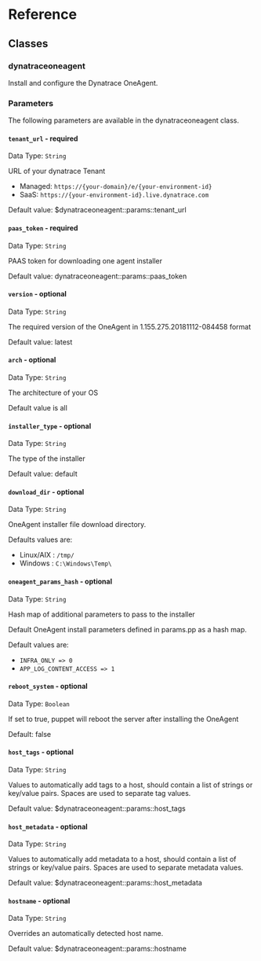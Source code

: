 
# Reference

## Classes

### dynatraceoneagent

Install and configure the Dynatrace OneAgent.

### Parameters

The following parameters are available in the dynatraceoneagent class.

#### `tenant_url` - required

Data Type: `String`

URL of your dynatrace Tenant

- Managed: `https://{your-domain}/e/{your-environment-id}`
- SaaS: `https://{your-environment-id}.live.dynatrace.com`

Default value: $dynatraceoneagent::params::tenant_url

#### `paas_token` - required

Data Type: `String`

PAAS token for downloading one agent installer

Default value: dynatraceoneagent::params::paas_token

#### `version` - optional

Data Type: `String`

The required version of the OneAgent in 1.155.275.20181112-084458 format

Default value: latest

#### `arch` - optional

Data Type: `String`

The architecture of your OS

Default value is all

#### `installer_type` - optional

Data Type: `String`

The type of the installer

Default value: default

#### `download_dir` - optional

Data Type: `String`

OneAgent installer file download directory.

Defaults values are:

- Linux/AIX : `/tmp/`
- Windows   : `C:\Windows\Temp\`

#### `oneagent_params_hash` - optional

Data Type: `String`

Hash map of additional parameters to pass to the installer

Default OneAgent install parameters defined in params.pp as a hash map.

Default values are:

- `INFRA_ONLY => 0`
- `APP_LOG_CONTENT_ACCESS => 1`

#### `reboot_system` - optional

Data Type: `Boolean`

If set to true, puppet will reboot the server after installing the OneAgent

Default: false

#### `host_tags` - optional

Data Type: `String`

Values to automatically add tags to a host, should contain a list of strings or key/value pairs. Spaces are used to separate tag values.

Default value: $dynatraceoneagent::params::host_tags

#### `host_metadata` - optional

Data Type: `String`

Values to automatically add metadata to a host, should contain a list of strings or key/value pairs. Spaces are used to separate metadata values.

Default value: $dynatraceoneagent::params::host_metadata

#### `hostname` - optional

Data Type: `String`

Overrides an automatically detected host name.

Default value: $dynatraceoneagent::params::hostname
